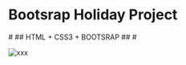 <h1>Bootsrap Holiday Project </h1>
#
##
HTML + CSS3 + BOOTSRAP
##
#


![xxx](https://user-images.githubusercontent.com/105823500/226176865-6e4040e6-0e88-4d2a-a3bc-ba1b5947cd38.gif)
